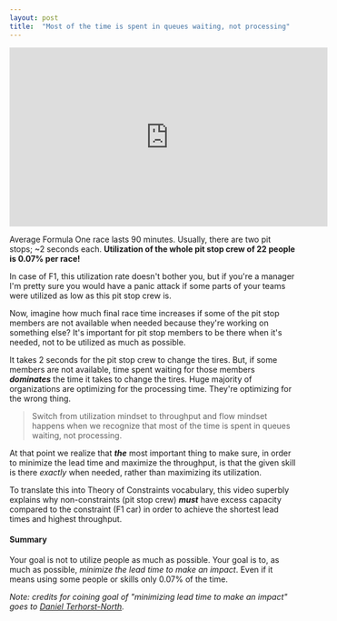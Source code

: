 ```yaml
---
layout: post
title:  "Most of the time is spent in queues waiting, not processing"
---
```


<iframe width="560" height="315" src="https://www.youtube.com/embed/aHSUp7msCIE" frameborder="0" allow="accelerometer; autoplay; encrypted-media; gyroscope; picture-in-picture" allowfullscreen></iframe>

Average Formula One race lasts 90 minutes. Usually, there are two pit stops; ~2 seconds each. __Utilization of the whole pit stop crew of 22 people is 0.07% per race!__  

In case of F1, this utilization rate doesn't bother you, but if you're a manager I'm pretty sure you would have a panic attack if some parts of your teams were utilized as low as this pit stop crew is.

Now, imagine how much final race time increases if some of the pit stop members are not available when needed because they're working on something else? It's important for pit stop members to be there when it's needed, not to be utilized as much as possible.

It takes 2 seconds for the pit stop crew to change the tires. But, if some members are not available, time spent waiting for those members **_dominates_** the time it takes to change the tires. Huge majority of organizations are optimizing for the processing time. They're optimizing for the wrong thing.

> Switch from utilization mindset to throughput and flow mindset happens when we recognize that most of the time is spent in queues waiting, not processing.

At that point we realize that **_the_** most important thing to make sure, in order to minimize the lead time and maximize the throughput, is that the given skill is there _exactly_ when needed, rather than maximizing its utilization.

To translate this into Theory of Constraints vocabulary, this video superbly explains why non-constraints (pit stop crew) **_must_** have excess capacity compared to the constraint (F1 car) in order to achieve the shortest lead times and highest throughput.

#### Summary
Your goal is not to utilize people as much as possible. Your goal is to, as much as possible, _minimize the lead time to make an impact_. Even if it means using some people or skills only 0.07% of the time.  


_Note: credits for coining goal of "minimizing lead time to make an impact" goes to [Daniel Terhorst-North](https://twitter.com/tastapod)._